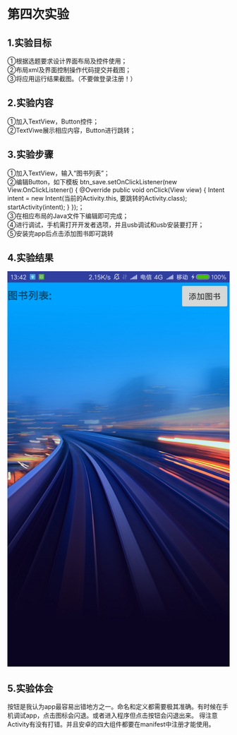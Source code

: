 # 第四次实验 
## 1.实验目标 
①根据选题要求设计界面布局及控件使用；                   
②布局xml及界面控制操作代码提交并截图；                    
③将应用运行结果截图。（不要做登录注册！）                     

## 2.实验内容 
①加入TextView，Button控件；                         
②TextViwe展示相应内容，Button进行跳转；                

## 3.实验步骤 
①加入TextView，输入“图书列表”；                         
②编辑Button，如下模板
btn_save.setOnClickListener(new View.OnClickListener()
{
   @Override
   public void onClick(View view)
   {
    Intent intent = new Intent(当前的Activity.this, 要跳转的Activity.class);
    startActivity(intent);
   }
 });；                
③在相应布局的Java文件下编辑即可完成；        
④进行调试，手机需打开开发者选项，并且usb调试和usb安装要打开；                                             
⑤安装完app后点击添加图书即可跳转

## 4.实验结果 
 ![image](https://github.com/Flash404/android-labs-2018/blob/master/soft1508081001217/%E8%BF%90%E8%A1%8C%E6%88%AA%E5%9B%BE.png) 

## 5.实验体会 
按钮是我认为app最容易出错地方之一。命名和定义都需要极其准确。有时候在手机调试app，点击图标会闪退。或者进入程序但点击按钮会闪退出来。
得注意Activity有没有打错。并且安卓的四大组件都要在manifest中注册才能使用。
